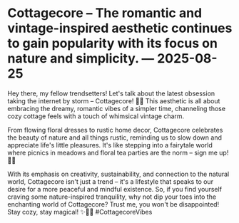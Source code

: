 # Cottagecore – The romantic and vintage-inspired aesthetic continues to gain popularity with its focus on nature and simplicity. — 2025-08-25

Hey there, my fellow trendsetters! Let's talk about the latest obsession taking the internet by storm – Cottagecore! 🌿✨ This aesthetic is all about embracing the dreamy, romantic vibes of a simpler time, channeling those cozy cottage feels with a touch of whimsical vintage charm.

From flowing floral dresses to rustic home decor, Cottagecore celebrates the beauty of nature and all things rustic, reminding us to slow down and appreciate life's little pleasures. It's like stepping into a fairytale world where picnics in meadows and floral tea parties are the norm – sign me up! 🌼🍄

With its emphasis on creativity, sustainability, and connection to the natural world, Cottagecore isn't just a trend – it's a lifestyle that speaks to our desire for a more peaceful and mindful existence. So, if you find yourself craving some nature-inspired tranquility, why not dip your toes into the enchanting world of Cottagecore? Trust me, you won't be disappointed! Stay cozy, stay magical! ✨🏡💫 #CottagecoreVibes